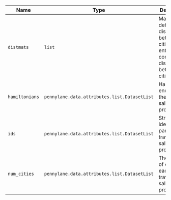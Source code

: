 |Name|Type|Description|
|-|-|-|
|`distmats`|`list`|Matrices defining the distances between cities. Matrix entry i,j contains the distance between cities i and j.|
|`hamiltonians`|`pennylane.data.attributes.list.DatasetList`|Hamiltonians encoding the travelling salesperson problems.|
|`ids`|`pennylane.data.attributes.list.DatasetList`|Strings that identify the particular travelling salesperson problems.|
|`num_cities`|`pennylane.data.attributes.list.DatasetList`|The number of cities in each travelling salesperson problem.|